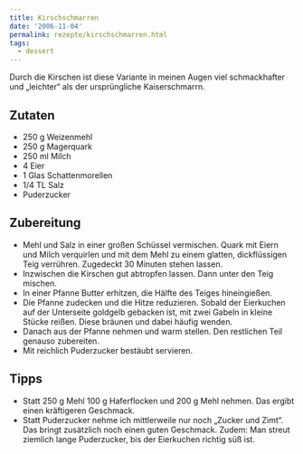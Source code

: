 ```yaml
---
title: Kirschschmarren
date: '2006-11-04'
permalink: rezepte/kirschschmarren.html
tags:
  - dessert
---
```


Durch die Kirschen ist diese Variante in meinen Augen viel schmackhafter und „leichter“ als der ursprüngliche Kaiserschmarrn.

## Zutaten

- 250 g Weizenmehl
- 250 g Magerquark
- 250 ml Milch
- 4 Eier
- 1 Glas Schattenmorellen
- 1/4 TL Salz
- Puderzucker

## Zubereitung

- Mehl und Salz in einer großen Schüssel vermischen. Quark mit Eiern und Milch verquirlen und mit dem Mehl zu einem glatten, dickflüssigen Teig verrühren. Zugedeckt 30 Minuten stehen lassen.
- Inzwischen die Kirschen gut abtropfen lassen. Dann unter den Teig mischen.
- In einer Pfanne Butter erhitzen, die Hälfte des Teiges hineingießen.
- Die Pfanne zudecken und die Hitze reduzieren. Sobald der Eierkuchen auf der Unterseite goldgelb gebacken ist, mit zwei Gabeln in kleine Stücke reißen. Diese bräunen und dabei häufig wenden.
- Danach aus der Pfanne nehmen und warm stellen. Den restlichen Teil genauso zubereiten.
- Mit reichlich Puderzucker bestäubt servieren.

## Tipps

- Statt 250 g Mehl 100 g Haferflocken und 200 g Mehl nehmen. Das ergibt einen kräftigeren Geschmack.
- Statt Puderzucker nehme ich mittlerweile nur noch „Zucker und Zimt“. Das bringt zusätzlich noch einen guten Geschmack. Zudem: Man streut ziemlich lange Puderzucker, bis der Eierkuchen richtig süß ist.



